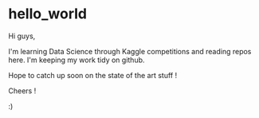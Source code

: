 # hello_world

Hi guys,

I'm learning Data Science through Kaggle competitions and reading repos here. I'm keeping my work tidy on github.

Hope to catch up soon on the state of the art stuff !

Cheers !

:)
